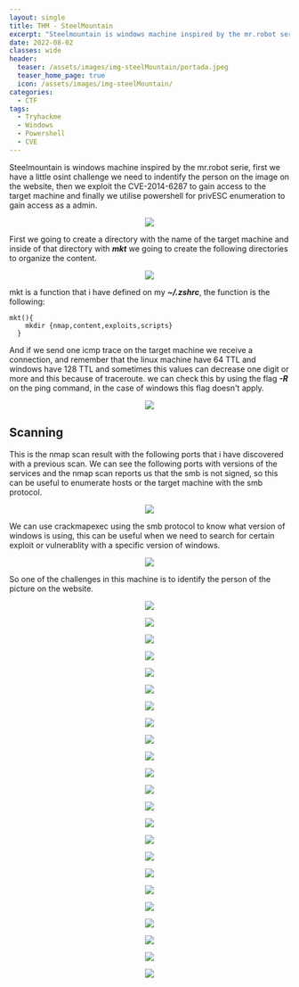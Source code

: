 ```yaml
---
layout: single
title: THM - SteelMountain
excerpt: "Steelmountain is windows machine inspired by the mr.robot serie, first we have a little osint challenge we need to indentify the person on the image on the website..." 
date: 2022-08-02
classes: wide
header:
  teaser: /assets/images/img-steelMountain/portada.jpeg
  teaser_home_page: true
  icon: /assets/images/img-steelMountain/
categories:
  - CTF 
tags:
  - Tryhackme
  - Windows
  - Powershell
  - CVE
---
```


Steelmountain is windows machine inspired by the mr.robot serie, first we have a little osint challenge we need to indentify the person on the image on the website, then we exploit the CVE-2014-6287  to gain access to the target machine and finally we utilise powershell for privESC enumeration to gain access as a admin.

<p align = "center">
<img src = "/assets/images/img-steelMountain/portada.jpeg">
</p>

First we going to create a directory with the name of the target machine and inside of that directory with ***mkt*** we going to create the following directories to organize the content.

<p align = "center">
<img src = "/assets/images/img-steelMountain/captura1.png">
</p>

mkt is a function that i have defined on my ***~/.zshrc***, the function is the following:

```
mkt(){
	mkdir {nmap,content,exploits,scripts}
  }
```

And if we send one icmp trace on the target machine we receive a connection, and remember that the linux machine have 64 TTL and windows have 128 TTL and sometimes this values can decrease one digit or more and this because of traceroute. we can check this by using the flag ***-R*** on the ping command, in the case of windows this flag doesn't apply.

<p align = "center">
<img src = "/assets/images/img-steelMountain/captura2.png">
</p>

## Scanning

This is the nmap scan result with the following ports that i have discovered with a previous scan. We can see the following ports with versions of the services and the nmap scan reports us that the smb is not signed, so this can be useful to enumerate hosts or the target machine with the smb protocol.

<p align = "center">
<img src = "/assets/images/img-steelMountain/captura3.png">
</p>

We can use crackmapexec using the smb protocol to know what version of windows is using, this can be useful when we need to search for certain exploit or vulnerablity with a specific version of windows.

<p align = "center">
<img src = "/assets/images/img-steelMountain/captura4.png">
</p>

So one of the challenges in this machine is to identify the person of the picture on the website.

<p align = "center">
<img src = "/assets/images/img-steelMountain/captura5.png">
</p>

<p align = "center">
<img src = "/assets/images/img-steelMountain/captura6.png">
</p>

<p align = "center">
<img src = "/assets/images/img-steelMountain/captura7.png">
</p>

<p align = "center">
<img src = "/assets/images/img-steelMountain/captura8.png">
</p>

<p align = "center">
<img src = "/assets/images/img-steelMountain/captura9.png">
</p>

<p align = "center">
<img src = "/assets/images/img-steelMountain/captura1.png">
</p>

<p align = "center">
<img src = "/assets/images/img-steelMountain/captura1.png">
</p>

<p align = "center">
<img src = "/assets/images/img-steelMountain/captura1.png">
</p>

<p align = "center">
<img src = "/assets/images/img-steelMountain/captura1.png">
</p>

<p align = "center">
<img src = "/assets/images/img-steelMountain/captura1.png">
</p>

<p align = "center">
<img src = "/assets/images/img-steelMountain/captura1.png">
</p>

<p align = "center">
<img src = "/assets/images/img-steelMountain/captura1.png">
</p>

<p align = "center">
<img src = "/assets/images/img-steelMountain/captura1.png">
</p>

<p align = "center">
<img src = "/assets/images/img-steelMountain/captura1.png">
</p>

<p align = "center">
<img src = "/assets/images/img-steelMountain/captura1.png">
</p>

<p align = "center">
<img src = "/assets/images/img-steelMountain/captura1.png">
</p>

<p align = "center">
<img src = "/assets/images/img-steelMountain/captura1.png">
</p>

<p align = "center">
<img src = "/assets/images/img-steelMountain/captura1.png">
</p>

<p align = "center">
<img src = "/assets/images/img-steelMountain/captura1.png">
</p>

<p align = "center">
<img src = "/assets/images/img-steelMountain/captura1.png">
</p>

<p align = "center">
<img src = "/assets/images/img-steelMountain/captura1.png">
</p>

<p align = "center">
<img src = "/assets/images/img-steelMountain/captura1.png">
</p>

<p align = "center">
<img src = "/assets/images/img-steelMountain/captura1.png">
</p>

